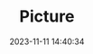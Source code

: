 ---
weight: 1
images:
- /images/edited/186.jpeg
title: Picture
date: 2023-11-11 14:40:34
tags: [luminarneo,work,ilce7m3,person,cup,diningtable,tv]
---
